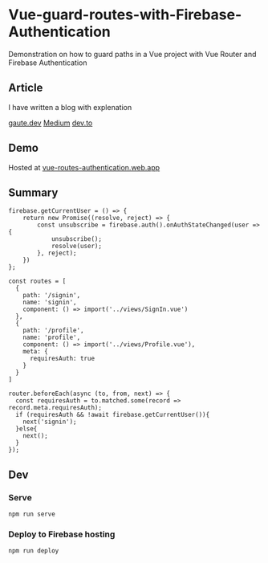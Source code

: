 # Vue-guard-routes-with-Firebase-Authentication
Demonstration on how to guard paths in a Vue project with Vue Router and Firebase Authentication

## Article
I have written a blog with explenation

[gaute.dev](https://gaute.dev/dev-blog/vue-router-firebase-auth)
[Medium](https://medium.com/@gaute.meek/vue-guard-routes-with-firebase-authentication-7a139bb8b4f6)
[dev.to](https://dev.to/gautemeekolsen/vue-guard-routes-with-firebase-authentication-f4l)
## Demo
Hosted at [vue-routes-authentication.web.app](https://vue-routes-authentication.web.app)

## Summary
```
firebase.getCurrentUser = () => {
    return new Promise((resolve, reject) => {
        const unsubscribe = firebase.auth().onAuthStateChanged(user => {
            unsubscribe();
            resolve(user);
        }, reject);
    })
};
```
```
const routes = [
  {
    path: '/signin',
    name: 'signin',
    component: () => import('../views/SignIn.vue')
  },
  {
    path: '/profile',
    name: 'profile',
    component: () => import('../views/Profile.vue'),
    meta: {
      requiresAuth: true
    }
  }
]

router.beforeEach(async (to, from, next) => {
  const requiresAuth = to.matched.some(record => record.meta.requiresAuth);
  if (requiresAuth && !await firebase.getCurrentUser()){
    next('signin');
  }else{
    next();
  }
});
```

## Dev

### Serve
`npm run serve`

### Deploy to Firebase hosting
`npm run deploy`